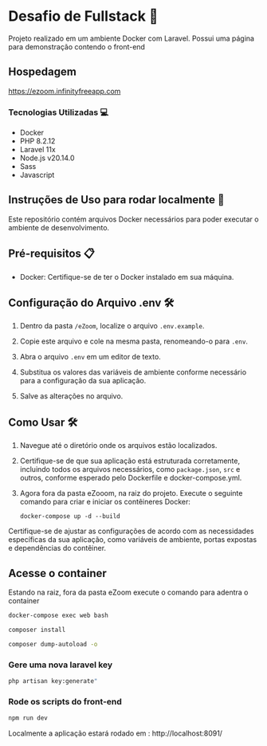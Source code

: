 # Desafio de Fullstack 🚀

Projeto realizado em um ambiente Docker com Laravel.
Possui uma página para demonstração contendo o front-end

## Hospedagem 

<a href="https://ezoom.infinityfreeapp.com" target="_blank">https://ezoom.infinityfreeapp.com</a>

### Tecnologias Utilizadas 💻

- Docker
- PHP 8.2.12
- Laravel 11x
- Node.js v20.14.0
- Sass
- Javascript

## Instruções de Uso para rodar localmente 🚀

Este repositório contém arquivos Docker necessários para poder executar o ambiente de desenvolvimento.

## Pré-requisitos 📋

- Docker: Certifique-se de ter o Docker instalado em sua máquina. 


## Configuração do Arquivo .env 🛠️

1. Dentro da pasta `/eZoom`, localize o arquivo `.env.example`.

2. Copie este arquivo e cole na mesma pasta, renomeando-o para `.env`.

3. Abra o arquivo `.env` em um editor de texto.

4. Substitua os valores das variáveis de ambiente conforme necessário para a configuração da sua aplicação.

5. Salve as alterações no arquivo.

## Como Usar 🛠️

1. Navegue até o diretório onde os arquivos estão localizados.

2. Certifique-se de que sua aplicação está estruturada corretamente, incluindo todos os arquivos necessários, como `package.json`, `src` e outros, conforme esperado pelo Dockerfile e docker-compose.yml.

3. Agora fora da pasta eZooom, na raiz do projeto. Execute o seguinte comando para criar e iniciar os contêineres Docker:

    ```
    docker-compose up -d --build
    ```

Certifique-se de ajustar as configurações de acordo com as necessidades específicas da sua aplicação, como variáveis de ambiente, portas expostas e dependências do contêiner.

## Acesse o container
Estando na raiz, fora da pasta eZoom execute o comando para adentra o container

```bash
docker-compose exec web bash
```

```bash
composer install

composer dump-autoload -o
```

### Gere uma nova laravel key
```bash
php artisan key:generate"
```

### Rode os scripts do front-end 
```bash
npm run dev
```

Localmente a aplicação estará rodado em : http://localhost:8091/
